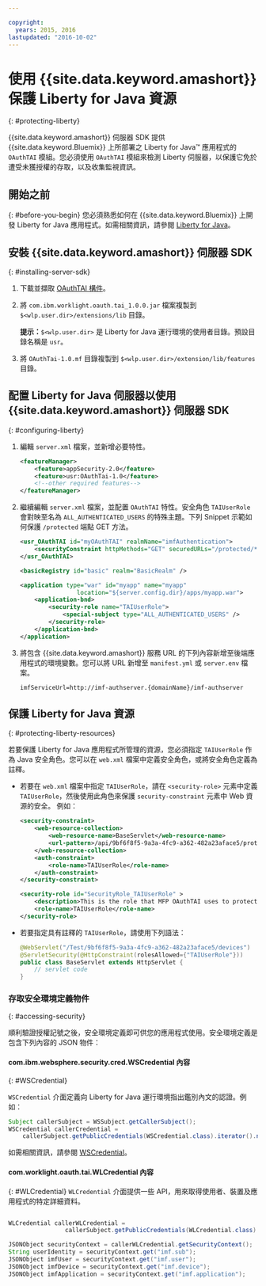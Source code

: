 ```yaml
---

copyright:
  years: 2015, 2016
lastupdated: "2016-10-02"  
---
```


# 使用 {{site.data.keyword.amashort}} 保護 Liberty for Java 資源
{: #protecting-liberty}



{{site.data.keyword.amashort}} 伺服器 SDK 提供 {{site.data.keyword.Bluemix}} 上所部署之 Liberty for Java&trade; 應用程式的 `OAuthTAI` 模組。您必須使用 `OAuthTAI` 模組來檢測 Liberty 伺服器，以保護它免於遭受未獲授權的存取，以及收集監視資訊。

## 開始之前
{: #before-you-begin}
您必須熟悉如何在 {{site.data.keyword.Bluemix}} 上開發 Liberty for Java 應用程式。如需相關資訊，請參閱 [Liberty for Java](https://console.{DomainName}/docs/runtimes/liberty/index.html)。

## 安裝 {{site.data.keyword.amashort}} 伺服器 SDK
{: #installing-server-sdk}

1. 下載並擷取 [OAuthTAI 構件](https://imf-tai.{DomainName}/public/TAI.zip)。

1. 將 `com.ibm.worklight.oauth.tai_1.0.0.jar` 檔案複製到 `$<wlp.user.dir>/extensions/lib` 目錄。

	**提示：**`$<wlp.user.dir>` 是 Liberty for Java 運行環境的使用者目錄。預設目錄名稱是 `usr`。

1. 將 `OAuthTai-1.0.mf` 目錄複製到 `$<wlp.user.dir>/extension/lib/features` 目錄。


## 配置 Liberty for Java 伺服器以使用 {{site.data.keyword.amashort}} 伺服器 SDK
{: #configuring-liberty}

1. 編輯 `server.xml` 檔案，並新增必要特性。

	```XML
	<featureManager>
		<feature>appSecurity-2.0</feature>
		<feature>usr:OAuthTai-1.0</feature>
		<!--other required features-->
	</featureManager>

	```
1. 繼續編輯 `server.xml` 檔案，並配置 `OAuthTAI` 特性。安全角色 `TAIUserRole` 會對映至名為 `ALL_AUTHENTICATED_USERS` 的特殊主題。下列 Snippet 示範如何保護 `/protected` 端點 GET 方法。

	```XML
	<usr_OAuthTAI id="myOAuthTAI" realmName="imfAuthentication">
		<securityConstraint httpMethods="GET" securedURLs="/protected/*"/>
	</usr_OAuthTAI>

	<basicRegistry id="basic" realm="BasicRealm" />

	<application type="war" id="myapp" name="myapp"
					location="${server.config.dir}/apps/myapp.war">
		<application-bnd>
			<security-role name="TAIUserRole">
				<special-subject type="ALL_AUTHENTICATED_USERS" />
			</security-role>
		</application-bnd>
	</application>
	```

1. 將包含 {{site.data.keyword.amashort}} 服務 URL 的下列內容新增至後端應用程式的環境變數。您可以將 URL 新增至 `manifest.yml` 或 `server.env` 檔案。

	```
	imfServiceUrl=http://imf-authserver.{domainName}/imf-authserver
	```

## 保護 Liberty for Java 資源
{: #protecting-liberty-resources}

若要保護 Liberty for Java 應用程式所管理的資源，您必須指定 `TAIUserRole` 作為 Java 安全角色。您可以在 `web.xml` 檔案中定義安全角色，或將安全角色定義為註釋。

* 若要在 `web.xml` 檔案中指定 `TAIUserRole`，請在 `<security-role>` 元素中定義 `TAIUserRole`，然後使用此角色來保護 `security-constraint` 元素中 Web 資源的安全。
例如：

	```XML
	<security-constraint>
		<web-resource-collection>
			<web-resource-name>BaseServlet</web-resource-name>
			<url-pattern>/api/9bf6f8f5-9a3a-4fc9-a362-482a23aface5/protected</url-pattern>
		</web-resource-collection>
		<auth-constraint>
			<role-name>TAIUserRole</role-name>
		</auth-constraint>
	</security-constraint>

	<security-role id="SecurityRole_TAIUserRole" >
		<description>This is the role that MFP OAuthTAI uses to protect the resource, and it is required to be mapped to 'ALL_AUTHENTICATED_USERS' in Liberty</description>
		<role-name>TAIUserRole</role-name>
	</security-role>
	```

* 若要指定具有註釋的 `TAIUserRole`，請使用下列語法：

	```Java
	@WebServlet("/Test/9bf6f8f5-9a3a-4fc9-a362-482a23aface5/devices")
	@ServletSecurity(@HttpConstraint(rolesAllowed={"TAIUserRole"}))
	public class BaseServlet extends HttpServlet {
	    // servlet code
	}
	```

### 存取安全環境定義物件
{: #accessing-security}

順利驗證授權記號之後，安全環境定義即可供您的應用程式使用。安全環境定義是包含下列內容的 JSON 物件：

#### com.ibm.websphere.security.cred.WSCredential 內容
{: #WSCredential}

`WSCredential` 介面定義向 Liberty for Java 運行環境指出鑑別內文的認證。例如：

```Java
Subject callerSubject = WSSubject.getCallerSubject();
WSCredential callerCredential =
    callerSubject.getPublicCredentials(WSCredential.class).iterator().next();
```
如需相關資訊，請參閱 [WSCredential](http://www-01.ibm.com/support/knowledgecenter/api/content/nl/en-us/SSEQTP_7.0.0/com.ibm.websphere.javadoc.doc/web/apidocs/index.html?com/ibm/websphere/security/cred/WSCredential.html)。

#### com.worklight.oauth.tai.WLCredential 內容
{: #WLCredential}
`WLCredential` 介面提供一些 API，用來取得使用者、裝置及應用程式的特定詳細資料。

```Java

WLCredential callerWLCredential =
				callerSubject.getPublicCredentials(WLCredential.class).iterator().next();

JSONObject securityContext = callerWLCredential.getSecurityContext();
String userIdentity = securityContext.get("imf.sub");
JSONObject imfUser = securityContext.get("imf.user");
JSONObject imfDevice = securityContext.get("imf.device");
JSONObject imfApplication = securityContext.get("imf.application");

```
